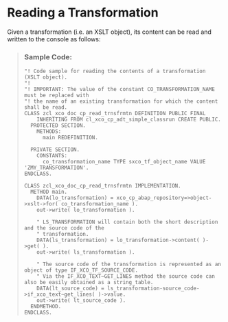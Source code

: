 <!-- loio0ab35af26a134bb788beaabe1069701f -->

# Reading a Transformation

Given a transformation \(i.e. an XSLT object\), its content can be read and written to the console as follows:

> ### Sample Code:  
> ```abap
> "! Code sample for reading the contents of a transformation (XSLT object).
> "!
> "! IMPORTANT: The value of the constant CO_TRANSFORMATION_NAME must be replaced with
> "! the name of an existing transformation for which the content shall be read.
> CLASS zcl_xco_doc_cp_read_trnsfrmtn DEFINITION PUBLIC FINAL
>     INHERITING FROM cl_xco_cp_adt_simple_classrun CREATE PUBLIC.
>   PROTECTED SECTION.
>     METHODS:
>       main REDEFINITION.
>  
>   PRIVATE SECTION.
>     CONSTANTS:
>       co_transformation_name TYPE sxco_tf_object_name VALUE 'ZMY_TRANSFORMATION'.
> ENDCLASS.
>  
> CLASS zcl_xco_doc_cp_read_trnsfrmtn IMPLEMENTATION.
>   METHOD main.
>     DATA(lo_transformation) = xco_cp_abap_repository=>object->xslt->for( co_transformation_name ).
>     out->write( lo_transformation ).
>  
>     " LS_TRANSFORMATION will contain both the short description and the source code of the
>     " transformation.
>     DATA(ls_transformation) = lo_transformation->content( )->get( ).
>     out->write( ls_transformation ).
>  
>     " The source code of the transformation is represented as an object of type IF_XCO_TF_SOURCE_CODE.
>     " Via the IF_XCO_TEXT~GET_LINES method the source code can also be easily obtained as a string_table.
>     DATA(lt_source_code) = ls_transformation-source_code->if_xco_text~get_lines( )->value.
>     out->write( lt_source_code ).
>   ENDMETHOD.
> ENDCLASS.
> ```

